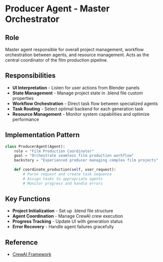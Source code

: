 # Producer Agent - Master Orchestrator

## Role
Master agent responsible for overall project management, workflow orchestration between agents, and resource management. Acts as the central coordinator of the film production pipeline.

## Responsibilities
- **UI Interpretation** - Listen for user actions from Blender panels
- **State Management** - Manage project state in .blend file custom properties  
- **Workflow Orchestration** - Direct task flow between specialized agents
- **Task Routing** - Select optimal backend for each generation task
- **Resource Management** - Monitor system capabilities and optimize performance

## Implementation Pattern
```python
class ProducerAgent(Agent):
    role = "Film Production Coordinator"
    goal = "Orchestrate seamless film production workflow"
    backstory = "Experienced producer managing complex film projects"
    
    def coordinate_production(self, user_request):
        # Parse request and create task sequence
        # Assign tasks to appropriate agents
        # Monitor progress and handle errors
```

## Key Functions
- **Project Initialization** - Set up .blend file structure
- **Agent Coordination** - Manage CrewAI crew execution
- **Progress Tracking** - Update UI with generation status
- **Error Recovery** - Handle agent failures gracefully

## Reference
- [CrewAI Framework](/.bmad-core/data/blender-addon-development-kb.md)